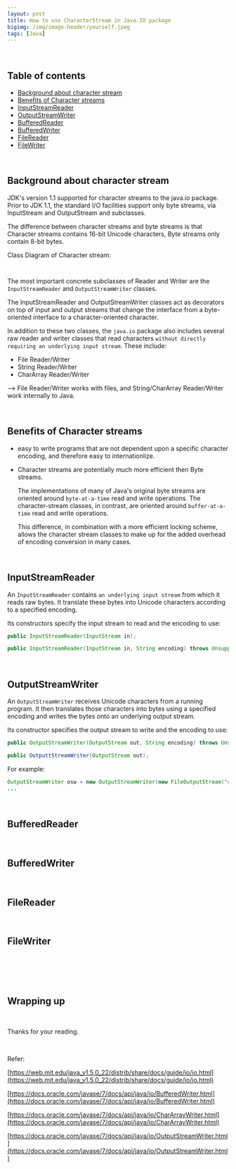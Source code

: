 ```yaml
---
layout: post
title: How to use CharacterStream in Java.IO package
bigimg: /img/image-header/yourself.jpeg
tags: [Java]
---
```






<br>

## Table of contents
- [Background about character stream](#background-about-character-stream)
- [Benefits of Character streams](#benefits-of-character-streams)
- [InputStreamReader](#InputStreamReader)
- [OutputStreamWriter](#OutputStreamWriter)
- [BufferedReader](#BufferedReader)
- [BufferedWriter](#BufferedWriter)
- [FileReader](#FileReader)
- [FileWriter](#FileWriter)

<br>

## Background about character stream
JDK's version 1.1 supported for character streams to the java.io package. Prior to JDK 1.1, the standard I/O facilities support only byte streams, via InputStream and OutputStream and subclasses.

The difference between character streams and byte streams is that Character streams contains 16-bit Unicode characters, Byte streams only contain 8-bit bytes.

Class Diagram of Character stream:

![]()

![]()

The most important concrete subclasses of Reader and Writer are the ```InputStreamReader``` and ```OutputStreamWriter``` classes.

The InputStreamReader and OutputStreamWriter classes act as decorators on top of input and output streams that change the interface from a byte-oriented interface to a character-oriented character.

In addition to these two classes, the ```java.io``` package also includes several raw reader and writer classes that read characters ```without directly requiring an underlying input stream```. These include:
- File Reader/Writer
- String Reader/Writer
- CharArray Reader/Writer

--> File Reader/Writer works with files, and String/CharArray Reader/Writer work internally to Java.

<br>

## Benefits of Character streams
- easy to write programs that are not dependent upon a specific character encoding, and therefore easy to internationlize.

- Character streams are potentially much more efficient then Byte streams.

    The implementations of many of Java's original byte streams are oriented around ```byte-at-a-time``` read and write operations. The character-stream classes, in contrast, are oriented around ```buffer-at-a-time``` read and write operations. 
    
    This difference, in combination with a more efficient locking scheme, allows the character stream classes to make up for the added overhead of encoding conversion in many cases.

<br>

## InputStreamReader
An ```InputStreamReader``` contains ```an underlying input stream``` from which it reads raw bytes. It translate these bytes into Unicode characters according to a specified encoding.

Its constructors specify the input stream to read and the encoding to use:

```java
public InputStreamReader(InputStream in);

public InputStreamReader(InputStream in, String encoding) throws UnsupportedEncodingException;
```

<br>

## OutputStreamWriter
An ```OutputStreamWriter``` receives Unicode characters from a running program. It then translates those characters into bytes using a specified encoding and writes the bytes onto an underlying output stream.

Its constructor specifies the output stream to write and the encoding to use:

```java
public OutputStreamWriter(OutputStream out, String encoding) throws UnsupportedEncodingException;

public OutputtStreamWriter(OutputStream out);
```

For example:

```java
OutputStreamWriter osw = new OutputStreamWriter(new FileOutputStream("data.txt", "Cp1253"));
... 
```

<br>

## BufferedReader





<br>

## BufferedWriter




<br>

## FileReader




<br>

## FileWriter




<br>

## 





<br>

## Wrapping up





<br>

Thanks for your reading.

<br>

Refer:

[https://web.mit.edu/java_v1.5.0_22/distrib/share/docs/guide/io/io.html](https://web.mit.edu/java_v1.5.0_22/distrib/share/docs/guide/io/io.html)

[https://docs.oracle.com/javase/7/docs/api/java/io/BufferedWriter.html](https://docs.oracle.com/javase/7/docs/api/java/io/BufferedWriter.html)

[https://docs.oracle.com/javase/7/docs/api/java/io/CharArrayWriter.html](https://docs.oracle.com/javase/7/docs/api/java/io/CharArrayWriter.html)

[https://docs.oracle.com/javase/7/docs/api/java/io/OutputStreamWriter.html](https://docs.oracle.com/javase/7/docs/api/java/io/OutputStreamWriter.html)